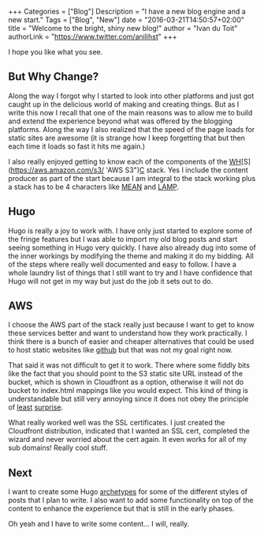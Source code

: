 +++
Categories = ["Blog"]
Description = "I have a new blog engine and a new start."
Tags = ["Blog", "New"]
date = "2016-03-21T14:50:57+02:00"
title = "Welcome to the bright, shiny new blog!"
author = "Ivan du Toit"
authorLink = "https://www.twitter.com/anilihst"
+++

I hope you like what you see.

But Why Change?
-------

Along the way I forgot why I started to look into other platforms and just got caught up in the delicious world of making and creating things. But as I write this now I recall that one of the main reasons was to allow me to build and extend the experience beyond what was offered by the blogging platforms. Along the way I also realized that the speed of the page loads for static sites are awesome (it is strange how I keep forgetting that but then each time it loads so fast it hits me again.)

I also really enjoyed getting to know each of the components of the [W](https://plus.google.com/109733145121386015159 "Writer")[H](https://gohugo.io "Hugo")[S](https://aws.amazon.com/s3/ 'AWS S3")[C](https://aws.amazon.com/cloudfront/ "AWS Cloudfront") stack. Yes I include the content producer as part of the start because I am integral to the stack working plus a stack has to be 4 characters like [MEAN](mean.io) and [LAMP](https://en.wikipedia.org/wiki/LAMP_(software_bundle)).

Hugo
----

Hugo is really a joy to work with. I have only just started to explore some of the fringe features but I was able to import my old blog posts and start seeing something in Hugo very quickly. I have also already dug into some of the inner workings by modifying the theme and making it do my bidding. All of the steps where really well documented and easy to follow. I have a whole laundry list of things that I still want to try and I have confidence that Hugo will not get in my way but just do the job it sets out to do.

AWS
---

I choose the AWS part of the stack really just because I want to get to know these services better and want to understand how they work practically. I think there is a bunch of easier and cheaper alternatives that could be used to host static websites like [github](https://gohugo.io/tutorials/github-pages-blog/) but that was not my goal right now.

That said it was not difficult to get it to work. There where some fiddly bits like the fact that you should point to the S3 static site URL instead of the bucket, which is shown in Cloudfront as a option, otherwise it will not do bucket to index.html mappings like you would expect. This kind of thing is understandable but still very annoying since it does not obey the principle of [least](https://en.wikipedia.org/wiki/Principle_of_least_astonishment) [surprise](http://www.catb.org/esr/writings/taoup/html/ch11s01.html).

What really worked well was the SSL certificates. I just created the Cloudfront distribution, indicated that I wanted an SSL cert, completed the wizard and never worried about the cert again. It even works for all of my sub domains! Really cool stuff.

Next
----

I want to create some Hugo [archetypes](https://gohugo.io/content/archetypes/) for some of the different styles of posts that I plan to write. I also want to add some functionality on top of the content to enhance the experience but that is still in the early phases.

Oh yeah and I have to write some content... I will, really.
